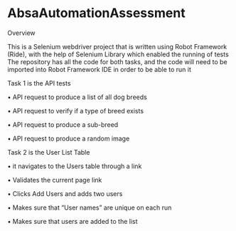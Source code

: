 # AbsaAutomationAssessment

Overview

This is a Selenium webdriver project that is written using Robot Framework (Ride), with the help of Selenium Library which enabled the running of tests
The repository has all the code for both tasks, and the code will need to be imported into Robot Framework IDE in order to be able to run it

Task 1 is the API tests

•	API request to produce a list of all dog breeds

•	API request to verify if a type of breed exists

•	API request to produce a sub-breed

•	API request to produce a random image

Task 2 is the User List Table

•	it navigates to the Users table through a link

•	Validates the current page link

•	Clicks Add Users and adds two users

•	Makes sure that “User names” are unique on each run

•	Makes sure that users are added to the list

